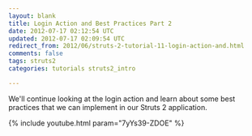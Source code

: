 ```yaml
---           
layout: blank
title: Login Action and Best Practices Part 2
date: 2012-07-17 02:12:54 UTC
updated: 2012-07-17 02:09:54 UTC
redirect_from: 2012/06/struts-2-tutorial-11-login-action-and.html
comments: false
tags: struts2
categories: tutorials struts2_intro

---
```


We'll continue looking at the login action and learn about some best practices that we can implement in our Struts 2 application.

{% include youtube.html param="7yYs39-ZDOE" %}
